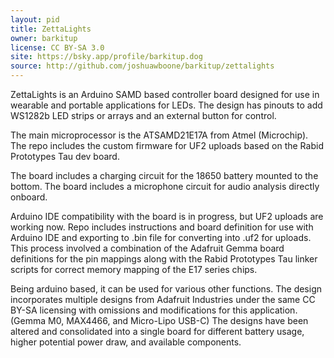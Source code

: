 ```yaml
---
layout: pid
title: ZettaLights
owner: barkitup
license: CC BY-SA 3.0
site: https://bsky.app/profile/barkitup.dog
source: http://github.com/joshuawboone/barkitup/zettalights
---
```

ZettaLights is an Arduino SAMD based controller board designed for use in wearable and portable applications for LEDs. 
The design has pinouts to add WS1282b LED strips or arrays and an external button for control. 

The main microprocessor is the ATSAMD21E17A from Atmel (Microchip). 
The repo includes the custom firmware for UF2 uploads based on the Rabid Prototypes Tau dev board.

The board includes a charging circuit for the 18650 battery mounted to the bottom. 
The board includes a microphone circuit for audio analysis directly onboard. 

Arduino IDE compatibility with the board is in progress, but UF2 uploads are working now.
Repo includes instructions and board definition for use with Arduino IDE and exporting to .bin file for converting into .uf2 for uploads. 
This process involved a combination of the Adafruit Gemma board definitions for the pin mappings along with the Rabid Prototypes Tau linker scripts for correct memory mapping of the E17 series chips. 

Being arduino based, it can be used for various other functions. 
The design incorporates multiple designs from Adafruit Industries under the same CC BY-SA licensing with omissions and modifications for this application. (Gemma M0, MAX4466, and Micro-Lipo USB-C) 
The designs have been altered and consolidated into a single board for different battery usage, higher potential power draw, and available components. 
